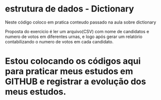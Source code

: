 # estrutura de dados - Dictionary

Neste código coloco em pratica conteudo passado na aula sobre dictionary

Proposta do exercicio é ler um arquivo(CSV) com nome de candidatos e numero de votos em diferentes urnas, e logo após
gerar um relatório contabilizando o numero de votos em cada candidato.

# Estou colocando os códigos aqui para praticar meus estudos em GITHUB e registrar a evolução dos meus estudos.
